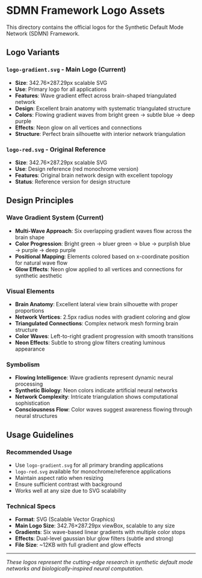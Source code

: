 # SDMN Framework Logo Assets

This directory contains the official logos for the Synthetic Default Mode Network (SDMN) Framework.

## Logo Variants

### `logo-gradient.svg` - Main Logo (Current)
- **Size**: 342.76×287.29px scalable SVG
- **Use**: Primary logo for all applications
- **Features**: Wave gradient effect across brain-shaped triangulated network
- **Design**: Excellent brain anatomy with systematic triangulated structure
- **Colors**: Flowing gradient waves from bright green → subtle blue → deep purple
- **Effects**: Neon glow on all vertices and connections
- **Structure**: Perfect brain silhouette with interior network triangulation

### `logo-red.svg` - Original Reference
- **Size**: 342.76×287.29px scalable SVG  
- **Use**: Design reference (red monochrome version)
- **Features**: Original brain network design with excellent topology
- **Status**: Reference version for design structure


## Design Principles

### Wave Gradient System (Current)
- **Multi-Wave Approach**: Six overlapping gradient waves flow across the brain shape
- **Color Progression**: Bright green → bluer green → blue → purplish blue → purple → deep purple
- **Positional Mapping**: Elements colored based on x-coordinate position for natural wave flow
- **Glow Effects**: Neon glow applied to all vertices and connections for synthetic aesthetic

### Visual Elements
- **Brain Anatomy**: Excellent lateral view brain silhouette with proper proportions
- **Network Vertices**: 2.5px radius nodes with gradient coloring and glow
- **Triangulated Connections**: Complex network mesh forming brain structure
- **Color Waves**: Left-to-right gradient progression with smooth transitions
- **Neon Effects**: Subtle to strong glow filters creating luminous appearance

### Symbolism
- **Flowing Intelligence**: Wave gradients represent dynamic neural processing
- **Synthetic Biology**: Neon colors indicate artificial neural networks
- **Network Complexity**: Intricate triangulation shows computational sophistication  
- **Consciousness Flow**: Color waves suggest awareness flowing through neural structures

## Usage Guidelines

### Recommended Usage
- Use `logo-gradient.svg` for all primary branding applications
- `logo-red.svg` available for monochrome/reference applications
- Maintain aspect ratio when resizing
- Ensure sufficient contrast with background
- Works well at any size due to SVG scalability

### Technical Specs
- **Format**: SVG (Scalable Vector Graphics)
- **Main Logo Size**: 342.76×287.29px viewBox, scalable to any size
- **Gradients**: Six wave-based linear gradients with multiple color stops
- **Effects**: Dual-level gaussian blur glow filters (subtle and strong)
- **File Size**: ~12KB with full gradient and glow effects

---

*These logos represent the cutting-edge research in synthetic default mode networks and biologically-inspired neural computation.*
